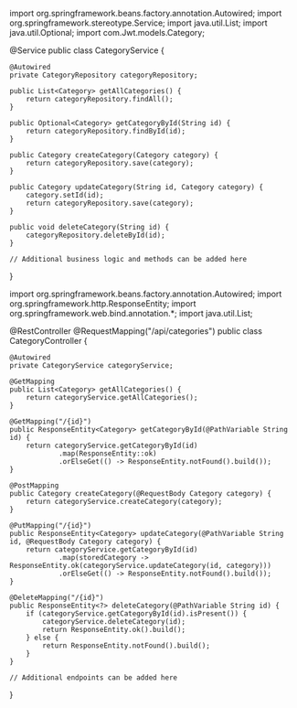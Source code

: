 import org.springframework.beans.factory.annotation.Autowired;
import org.springframework.stereotype.Service;
import java.util.List;
import java.util.Optional;
import com.Jwt.models.Category;

@Service
public class CategoryService {

    @Autowired
    private CategoryRepository categoryRepository;

    public List<Category> getAllCategories() {
        return categoryRepository.findAll();
    }

    public Optional<Category> getCategoryById(String id) {
        return categoryRepository.findById(id);
    }

    public Category createCategory(Category category) {
        return categoryRepository.save(category);
    }

    public Category updateCategory(String id, Category category) {
        category.setId(id);
        return categoryRepository.save(category);
    }

    public void deleteCategory(String id) {
        categoryRepository.deleteById(id);
    }

    // Additional business logic and methods can be added here
}



import org.springframework.beans.factory.annotation.Autowired;
import org.springframework.http.ResponseEntity;
import org.springframework.web.bind.annotation.*;
import java.util.List;

@RestController
@RequestMapping("/api/categories")
public class CategoryController {

    @Autowired
    private CategoryService categoryService;

    @GetMapping
    public List<Category> getAllCategories() {
        return categoryService.getAllCategories();
    }

    @GetMapping("/{id}")
    public ResponseEntity<Category> getCategoryById(@PathVariable String id) {
        return categoryService.getCategoryById(id)
                .map(ResponseEntity::ok)
                .orElseGet(() -> ResponseEntity.notFound().build());
    }

    @PostMapping
    public Category createCategory(@RequestBody Category category) {
        return categoryService.createCategory(category);
    }

    @PutMapping("/{id}")
    public ResponseEntity<Category> updateCategory(@PathVariable String id, @RequestBody Category category) {
        return categoryService.getCategoryById(id)
                .map(storedCategory -> ResponseEntity.ok(categoryService.updateCategory(id, category)))
                .orElseGet(() -> ResponseEntity.notFound().build());
    }

    @DeleteMapping("/{id}")
    public ResponseEntity<?> deleteCategory(@PathVariable String id) {
        if (categoryService.getCategoryById(id).isPresent()) {
            categoryService.deleteCategory(id);
            return ResponseEntity.ok().build();
        } else {
            return ResponseEntity.notFound().build();
        }
    }

    // Additional endpoints can be added here
}
